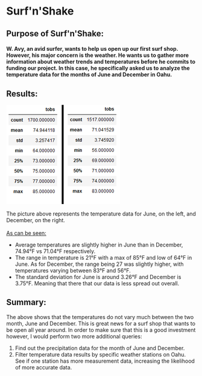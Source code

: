 # Surf'n'Shake

## Purpose of Surf'n'Shake:
#### W. Avy, an avid surfer, wants to help us open up our first surf shop. However, his major concern is the weather. He wants us to gather more information about weather trends and temperatures before he commits to funding our project. In this case, he specifically asked us to analyze the temperature data for the months of June and December in Oahu.

## Results:

![june_dec_tobs](june_dec_tobs.png)

The picture above represents the temperature data for June, on the left, and December, on the right.
<br><br><u>As can be seen:</u></br>
- Average temperatures are slightly higher in June than in December, 74.94°F vs 71.04°F respectively.
- The range in temperature is 21°F with a max of 85°F and low of 64°F in June. As for December, the range being 27 was slightly higher, with temperatures varying between 83°F and 56°F.
- The standard deviation for June is around 3.26°F and December is 3.75°F. Meaning that there that our data is less spread out overall.

## Summary:
The above shows that the temperatures do not vary much between the two month, June and December. This is great news for a surf shop that wants to be open all year around. In order to make sure that this is a good investment however, I would perform two more additional queries:
1. Find out the precipitation data for the month of June and December. 
2. Filter temperature data results by specific weather stations on Oahu. See if one station has more measurement data, increasing the likelihood of more accurate data.


